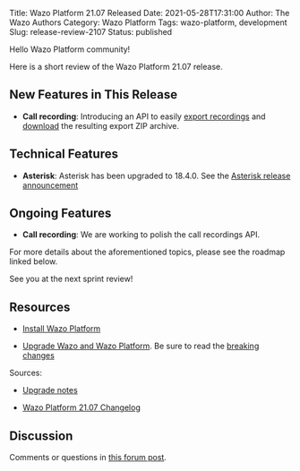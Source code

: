 Title: Wazo Platform 21.07 Released
Date: 2021-05-28T17:31:00
Author: The Wazo Authors
Category: Wazo Platform
Tags: wazo-platform, development
Slug: release-review-2107
Status: published

Hello Wazo Platform community!

Here is a short review of the Wazo Platform 21.07 release.

## New Features in This Release

* **Call recording**: Introducing an API to easily
  [export recordings](https://wazo-platform.org/documentation/api/cdr.html#tag/exports/paths/~1cdr~1recordings~1media~1export/post)
  and
  [download](https://wazo-platform.org/documentation/api/cdr.html#tag/exports/paths/~1exports~1{export_uuid}~1download/get)
  the resulting export ZIP archive.

## Technical Features

* **Asterisk**: Asterisk has been upgraded to 18.4.0. See the [Asterisk release announcement](https://www.asterisk.org/asterisk-news/asterisk-18-4-0-now-available/)

## Ongoing Features

* **Call recording**: We are working to polish the call recordings API.

For more details about the aforementioned topics, please see the roadmap linked below.

See you at the next sprint review!

## Resources

* [Install Wazo Platform](/use-cases)

* [Upgrade Wazo and Wazo Platform](/uc-doc/upgrade/). Be sure to read the [breaking changes](/uc-doc/upgrade/upgrade_notes#21-07)

Sources:

* [Upgrade notes](/uc-doc/upgrade/upgrade_notes#21-07)

* [Wazo Platform 21.07 Changelog](https://wazo-dev.atlassian.net/issues/?jql=project%3DWAZO%20AND%20fixVersion%3D21.07)

## Discussion

Comments or questions in [this forum post](https://wazo-platform.discourse.group/t/blog-wazo-platform-21-07-released).
